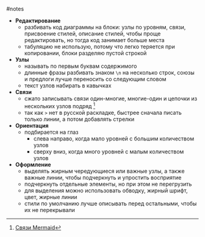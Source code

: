 #notes

* **Редактирование**
	* разбивать код диаграммы на блоки: узлы по уровням, связи, присвоение стилей, описание стилей, чтобы проще редактировать, но тогда код занимает больше места
	* табуляцию не использую, потому что легко теряется при копировании, блоки разделяю пустой строкой
* **Узлы**
	* называть по первым буквам содержимого
	* длинные фразы разбивать знаком `\n` на несколько строк, союзы и предлоги лучше переносить со следующим словом
	* текст узлов набирать в кавычках
* **Связи**
	* сжато записывать связи один-многие, многие-один и цепочки из нескольких узлов подряд [^1]
	* так как `>` нет в русской раскладке, быстрее сначала писать только линии, а потом добавлять стрелки
* **Ориентация**
	* подбирается на глаз
		* слева направо, когда мало уровней с большим количеством узлов
		* сверху вниз, когда много уровней с малым количеством узлов
* **Оформление**
	* выделять жирным чередующиеся или важные узлы, а также важные линии, чтобы подчеркнуть и упростить восприятие
	* подчеркнуть отдельные элементы, но при этом не перегрузить
	* для выделения можно использовать обводку, жирный шрифт, цвет, жирные линии
	* стили по умолчанию лучше описывать перед остальными, чтобы их не перекрывали

[^1]: [Связи Mermaid](2022-1019-1034.Связи%20Mermaid.md)  
